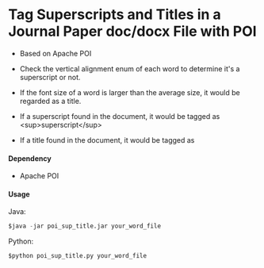 # Tag Superscripts and Titles in a Journal Paper doc/docx File with POI
- Based on Apache POI

- Check the vertical alignment enum of each word to determine it's a superscript or not.
- If the font size of a word is larger than the average size, it would be regarded as a title. 

- If a superscript found in the document, it would be tagged as \<sup>superscript\</sup>
- If a title found in the document, it would be tagged as <title>title</title> 

#### Dependency
* Apache POI

#### Usage
Java:
```python
$java -jar poi_sup_title.jar your_word_file
```
Python:
```python
$python poi_sup_title.py your_word_file
```
